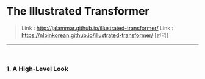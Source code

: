 # The Illustrated Transformer 
> Link : http://jalammar.github.io/illustrated-transformer/
> Link : https://nlpinkorean.github.io/illustrated-transformer/ [번역]
---
<br>

### 1. A High-Level Look
